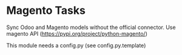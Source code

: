 # Magento Tasks

Sync Odoo and Magento models without the official connector. Use magento API (https://pypi.org/project/python-magento/)

This module needs a config.py (see config.py.template)
